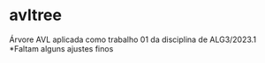 # avltree
Árvore AVL aplicada como trabalho 01 da disciplina de ALG3/2023.1
*Faltam alguns ajustes finos
